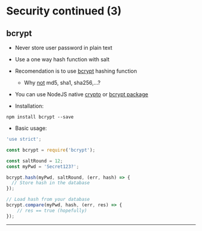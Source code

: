 # Security continued (3)

## bcrypt

* Never store user password in plain text
* Use a one way hash function with salt 
* Recomendation is to use [bcrypt](https://en.wikipedia.org/wiki/Bcrypt) hashing function
  * Why [not](https://codahale.com/how-to-safely-store-a-password/) md5, sha1, sha256,...?
* You can use NodeJS native [crypto](https://nodejs.org/api/crypto.html) or [bcrypt package](https://www.npmjs.com/package/bcrypt) 

* Installation: 

```shell
npm install bcrypt --save
```

* Basic usage:

```javascript
'use strict';

const bcrypt = require('bcrypt');

const saltRound = 12;
const myPwd = 'Secret123?';

bcrypt.hash(myPwd, saltRound, (err, hash) => {
  // Store hash in the database
});

// Load hash from your database
bcrypt.compare(myPwd, hash, (err, res) => {
    // res == true (hopefully)
});
```

---


